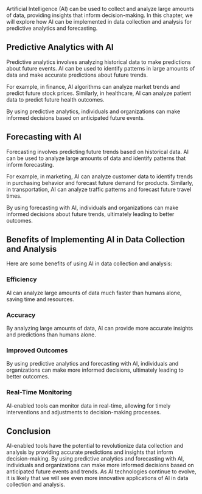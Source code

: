 
Artificial Intelligence (AI) can be used to collect and analyze large amounts of data, providing insights that inform decision-making. In this chapter, we will explore how AI can be implemented in data collection and analysis for predictive analytics and forecasting.

Predictive Analytics with AI
----------------------------

Predictive analytics involves analyzing historical data to make predictions about future events. AI can be used to identify patterns in large amounts of data and make accurate predictions about future trends.

For example, in finance, AI algorithms can analyze market trends and predict future stock prices. Similarly, in healthcare, AI can analyze patient data to predict future health outcomes.

By using predictive analytics, individuals and organizations can make informed decisions based on anticipated future events.

Forecasting with AI
-------------------

Forecasting involves predicting future trends based on historical data. AI can be used to analyze large amounts of data and identify patterns that inform forecasting.

For example, in marketing, AI can analyze customer data to identify trends in purchasing behavior and forecast future demand for products. Similarly, in transportation, AI can analyze traffic patterns and forecast future travel times.

By using forecasting with AI, individuals and organizations can make informed decisions about future trends, ultimately leading to better outcomes.

Benefits of Implementing AI in Data Collection and Analysis
-----------------------------------------------------------

Here are some benefits of using AI in data collection and analysis:

### Efficiency

AI can analyze large amounts of data much faster than humans alone, saving time and resources.

### Accuracy

By analyzing large amounts of data, AI can provide more accurate insights and predictions than humans alone.

### Improved Outcomes

By using predictive analytics and forecasting with AI, individuals and organizations can make more informed decisions, ultimately leading to better outcomes.

### Real-Time Monitoring

AI-enabled tools can monitor data in real-time, allowing for timely interventions and adjustments to decision-making processes.

Conclusion
----------

AI-enabled tools have the potential to revolutionize data collection and analysis by providing accurate predictions and insights that inform decision-making. By using predictive analytics and forecasting with AI, individuals and organizations can make more informed decisions based on anticipated future events and trends. As AI technologies continue to evolve, it is likely that we will see even more innovative applications of AI in data collection and analysis.
